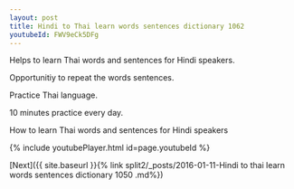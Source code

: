 ```yaml
---
layout: post
title: Hindi to Thai learn words sentences dictionary 1062 
youtubeId: FWV9eCk5DFg
---
```

 
 
Helps to learn Thai words and sentences for Hindi speakers.

Opportunitiy to repeat the words sentences. 

Practice Thai language. 
 
10 minutes practice every day. 
 
How to learn Thai words and sentences for Hindi speakers 
 
{% include youtubePlayer.html id=page.youtubeId %}
 
 
[Next]({{ site.baseurl }}{% link  split2/_posts/2016-01-11-Hindi to thai learn words sentences dictionary 1050 .md%})
 
